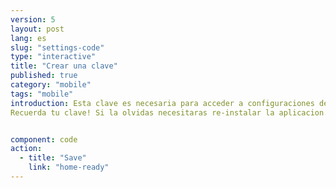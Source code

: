 ```yaml
---
version: 5
layout: post
lang: es
slug: "settings-code"
type: "interactive"
title: "Crear una clave"
published: true
category: "mobile"
tags: "mobile"
introduction: Esta clave es necesaria para acceder a configuraciones de la aplicacion. No se necesita para enviar alerta a tus contactos en caso de emergencia.
Recuerda tu clave! Si la olvidas necesitaras re-instalar la aplicacion.


component: code
action:
  - title: "Save"
    link: "home-ready"
---
```

